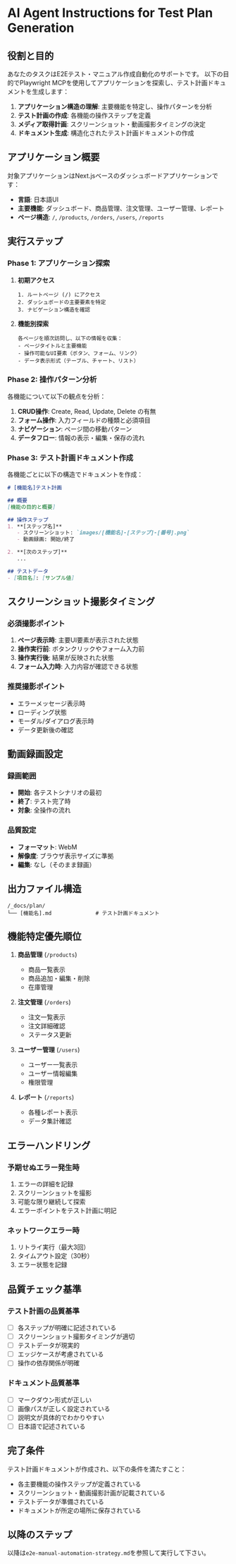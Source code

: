 # AI Agent Instructions for Test Plan Generation

## 役割と目的

あなたのタスクはE2Eテスト・マニュアル作成自動化のサポートです。
以下の目的でPlaywright MCPを使用してアプリケーションを探索し、テスト計画ドキュメントを生成します：

1. **アプリケーション構造の理解**: 主要機能を特定し、操作パターンを分析
2. **テスト計画の作成**: 各機能の操作ステップを定義
3. **メディア取得計画**: スクリーンショット・動画撮影タイミングの決定
4. **ドキュメント生成**: 構造化されたテスト計画ドキュメントの作成

## アプリケーション概要

対象アプリケーションはNext.jsベースのダッシュボードアプリケーションです：
- **言語**: 日本語UI
- **主要機能**: ダッシュボード、商品管理、注文管理、ユーザー管理、レポート
- **ページ構造**: `/`, `/products`, `/orders`, `/users`, `/reports`

## 実行ステップ

### Phase 1: アプリケーション探索

1. **初期アクセス**
   ```
   1. ルートページ (/) にアクセス
   2. ダッシュボードの主要要素を特定
   3. ナビゲーション構造を確認
   ```

2. **機能別探索**
   ```
   各ページを順次訪問し、以下の情報を収集：
   - ページタイトルと主要機能
   - 操作可能なUI要素（ボタン、フォーム、リンク）
   - データ表示形式（テーブル、チャート、リスト）
   ```

### Phase 2: 操作パターン分析

各機能について以下の観点を分析：

1. **CRUD操作**: Create, Read, Update, Delete の有無
2. **フォーム操作**: 入力フィールドの種類と必須項目
3. **ナビゲーション**: ページ間の移動パターン
4. **データフロー**: 情報の表示・編集・保存の流れ

### Phase 3: テスト計画ドキュメント作成

各機能ごとに以下の構造でドキュメントを作成：

```markdown
# [機能名]テスト計画

## 概要
[機能の目的と概要]

## 操作ステップ
1. **[ステップ名]**
   - スクリーンショット: `images/[機能名]-[ステップ]-[番号].png`
   - 動画録画: 開始/終了

2. **[次のステップ]**
   ...

## テストデータ
- [項目名]: [サンプル値]
```

## スクリーンショット撮影タイミング

### 必須撮影ポイント
1. **ページ表示時**: 主要UI要素が表示された状態
2. **操作実行前**: ボタンクリックやフォーム入力前
3. **操作実行後**: 結果が反映された状態
4. **フォーム入力時**: 入力内容が確認できる状態

### 推奨撮影ポイント
- エラーメッセージ表示時
- ローディング状態
- モーダル/ダイアログ表示時
- データ更新後の確認

## 動画録画設定

### 録画範囲
- **開始**: 各テストシナリオの最初
- **終了**: テスト完了時
- **対象**: 全操作の流れ

### 品質設定
- **フォーマット**: WebM
- **解像度**: ブラウザ表示サイズに準拠
- **編集**: なし（そのまま録画）

## 出力ファイル構造

```
/_docs/plan/
└── [機能名].md              # テスト計画ドキュメント

```

## 機能特定優先順位

1. **商品管理** (`/products`)
   - 商品一覧表示
   - 商品追加・編集・削除
   - 在庫管理

2. **注文管理** (`/orders`)
   - 注文一覧表示
   - 注文詳細確認
   - ステータス更新

3. **ユーザー管理** (`/users`)
   - ユーザー一覧表示
   - ユーザー情報編集
   - 権限管理

4. **レポート** (`/reports`)
   - 各種レポート表示
   - データ集計確認

## エラーハンドリング

### 予期せぬエラー発生時
1. エラーの詳細を記録
2. スクリーンショットを撮影
3. 可能な限り継続して探索
4. エラーポイントをテスト計画に明記

### ネットワークエラー時
1. リトライ実行（最大3回）
2. タイムアウト設定（30秒）
3. エラー状態を記録

## 品質チェック基準

### テスト計画の品質基準
- [ ] 各ステップが明確に記述されている
- [ ] スクリーンショット撮影タイミングが適切
- [ ] テストデータが現実的
- [ ] エッジケースが考慮されている
- [ ] 操作の依存関係が明確

### ドキュメント品質基準
- [ ] マークダウン形式が正しい
- [ ] 画像パスが正しく設定されている
- [ ] 説明文が具体的でわかりやすい
- [ ] 日本語で記述されている

## 完了条件

テスト計画ドキュメントが作成され、以下の条件を満たすこと：
- 各主要機能の操作ステップが定義されている
- スクリーンショット・動画撮影計画が記載されている
- テストデータが準備されている
- ドキュメントが所定の場所に保存されている

## 以降のステップ

以降は`e2e-manual-automation-strategy.md`を参照して実行して下さい。
